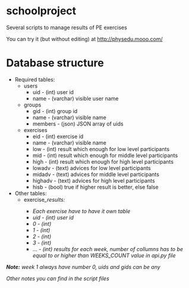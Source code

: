 # schoolproject
Several scripts to manage results of PE exercises

You can try it (but without editing) at http://physedu.mooo.com/

# Database structure
- Required tables:
  - users
    - uid - (int) user id
    - name - (varchar) visible user name
  - groups
    - gid - (int) group id
    - name - (varchar) visible name
    - members - (json) JSON array of uids
  - exercises
    - eid - (int) exercise id
    - name - (varchar) visible name
    - low - (int) result which enough for low level participants
    - mid - (int) result which enough for middle level participants
    - high - (int) result which enough for high level participants
    - lowadv - (text) advices for low level participants
    - midadv - (text) advices for middle level participants
    - highadv - (text) advices for high level participants
    - hisb - (bool) true if higher result is better, else false
- Other tables:
  - exercise<i>_results:
    - Each exercise have to have it own table
    - uid - (int) user id
    - 0 - (int)
    - 1 - (int)
    - 2 - (int)
    - 3 - (int)
    - ... - (int) results for each week, number of collumns has to be equal to or higher than WEEKS_COUNT value in api.py file
    
**Note:** week 1 always have number 0, uids and gids can be any

Other notes you can find in the script files
